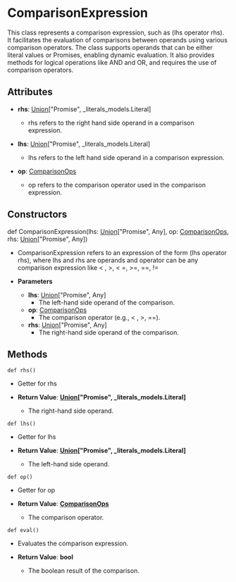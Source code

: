 # ComparisonExpression

This class represents a comparison expression, such as (lhs operator rhs). It facilitates the evaluation of comparisons between operands using various comparison operators. The class supports operands that can be either literal values or Promises, enabling dynamic evaluation. It also provides methods for logical operations like AND and OR, and requires the use of comparison operators.

## Attributes

- **rhs**: [Union](flytekit_models_literals_union)["Promise", _literals_models.Literal]
  - rhs refers to the right hand side operand in a comparison expression.

- **lhs**: [Union](flytekit_models_literals_union)["Promise", _literals_models.Literal]
  - lhs refers to the left hand side operand in a comparison expression.

- **op**: [ComparisonOps](flytekit_core_promise_comparisonops)
  - op refers to the comparison operator used in the comparison expression.

## Constructors
def ComparisonExpression(lhs: [Union](flytekit_models_literals_union)["Promise", Any], op: [ComparisonOps](flytekit_core_promise_comparisonops), rhs: [Union](flytekit_models_literals_union)["Promise", Any])
-  ComparisonExpression refers to an expression of the form (lhs operator rhs), where lhs and rhs are operands and operator can be any comparison expression like &lt; , &gt;, &lt; =, &gt;=, ==, !=
- **Parameters**

  - **lhs**: [Union](flytekit_models_literals_union)["Promise", Any]
    - The left-hand side operand of the comparison.
  - **op**: [ComparisonOps](flytekit_core_promise_comparisonops)
    - The comparison operator (e.g., &lt; , &gt;, ==).
  - **rhs**: [Union](flytekit_models_literals_union)["Promise", Any]
    - The right-hand side operand of the comparison.



## Methods
```@classmethod
def rhs()
```
-  Getter for rhs

- **Return Value**:
**[Union](flytekit_models_literals_union)["Promise", _literals_models.Literal]**
  - The right-hand side operand.
```@classmethod
def lhs()
```
-  Getter for lhs

- **Return Value**:
**[Union](flytekit_models_literals_union)["Promise", _literals_models.Literal]**
  - The left-hand side operand.
```@classmethod
def op()
```
-  Getter for op

- **Return Value**:
**[ComparisonOps](flytekit_core_promise_comparisonops)**
  - The comparison operator.
```@classmethod
def eval()
```
-  Evaluates the comparison expression.

- **Return Value**:
**bool**
  - The boolean result of the comparison.
